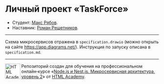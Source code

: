 # Личный проект «TaskForce»

* Студент: [Макс Рябов](https://up.htmlacademy.ru/nodejs-2-individual/1/user/372619).
* Наставник: [Роман Решетников](https://htmlacademy.ru/profile/id1919895).

---

Схема микросервисов отражена в `specification.drawio` (можно открыть на сайте https://app.diagrams.net/). Инструкция по запуску описана в `specification.md`.

---

<a href="https://htmlacademy.ru/profession/fullstack"><img align="left" width="50" height="50" title="HTML Academy" src="https://up.htmlacademy.ru/static/img/intensive/nodejs/logo-for-github-2.png"></a>

Репозиторий создан для обучения на профессиональном онлайн‑курсе «[Node.js и Nest.js. Микросервисная архитектура, уровень 2](https://htmlacademy.ru/profession/fullstack)» от [HTML Academy](https://htmlacademy.ru).
